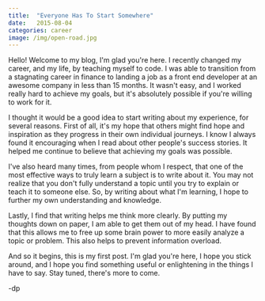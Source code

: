 ```yaml
---
title:  "Everyone Has To Start Somewhere"
date:   2015-08-04
categories: career
image: /img/open-road.jpg
---
```

Hello! Welcome to my blog, I'm glad you're here. I recently changed my career, and my life, by teaching myself to code. I was able to transition from a stagnating career in finance to landing a job as a front end developer at an awesome company in less than 15 months. It wasn't easy, and I worked really hard to achieve my goals, but it's absolutely possible if you're willing to work for it.

I thought it would be a good idea to start writing about my experience, for several reasons. First of all, it's my hope that others might find hope and inspiration as they progress in their own individual journeys. I know I always found it encouraging when I read about other people's success stories. It helped me continue to believe that achieving my goals was possible.

I've also heard many times, from people whom I respect, that one of the most effective ways to truly learn a subject is to write about it. You may not realize that you don't fully understand a topic until you try to explain or teach it to someone else. So, by writing about what I'm learning, I hope to further my own understanding and knowledge.

Lastly, I find that writing helps me think more clearly. By putting my thoughts down on paper, I am able to get them out of my head. I have found that this allows me to free up some brain power to more easily analyze a topic or problem. This also helps to prevent information overload.

And so it begins, this is my first post. I'm glad you're here, I hope you stick around, and I hope you find something useful or enlightening in the things I have to say. Stay tuned, there's more to come.

-dp  
